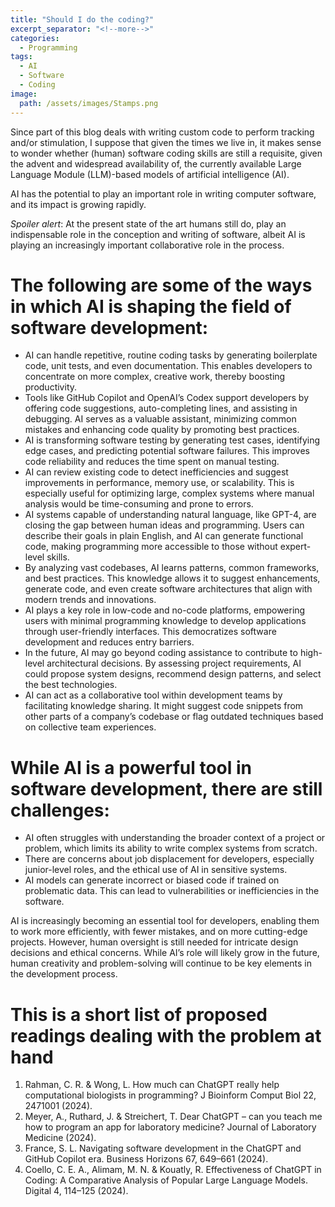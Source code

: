 ```yaml
---
title: "Should I do the coding?"
excerpt_separator: "<!--more-->"
categories:
  - Programming
tags:
  - AI
  - Software
  - Coding
image: 
  path: /assets/images/Stamps.png
---
```


Since part of this blog deals with writing custom code to perform
tracking and/or stimulation, I suppose that given the times we live
in, it makes sense to wonder whether (human) software coding skills
are still a requisite, given the advent and widespread availability
of, the currently available Large Language Module (LLM)-based models
of artificial intelligence (AI).

<!--more-->

AI has the potential to play an important role in writing computer
software, and its impact is growing rapidly.  
  
*Spoiler alert*: At the present state of the art humans still do, play
an indispensable role in the conception and writing of software,
albeit AI is playing an increasingly important collaborative role in
the process.  


# The following are some of the ways in which AI is shaping the field of software development:

-   AI can handle repetitive, routine coding tasks by generating
    boilerplate code, unit tests, and even documentation. This enables
    developers to concentrate on more complex, creative work, thereby
    boosting productivity.
-   Tools like GitHub Copilot and OpenAI’s Codex support developers by
    offering code suggestions, auto-completing lines, and assisting in
    debugging. AI serves as a valuable assistant, minimizing common
    mistakes and enhancing code quality by promoting best practices.
-   AI is transforming software testing by generating test cases,
    identifying edge cases, and predicting potential software
    failures. This improves code reliability and reduces the time spent
    on manual testing.
-   AI can review existing code to detect inefficiencies and suggest
    improvements in performance, memory use, or scalability. This is
    especially useful for optimizing large, complex systems where manual
    analysis would be time-consuming and prone to errors.
-   AI systems capable of understanding natural language, like GPT-4,
    are closing the gap between human ideas and programming. Users can
    describe their goals in plain English, and AI can generate
    functional code, making programming more accessible to those without
    expert-level skills.
-   By analyzing vast codebases, AI learns patterns, common frameworks,
    and best practices. This knowledge allows it to suggest
    enhancements, generate code, and even create software architectures
    that align with modern trends and innovations.
-   AI plays a key role in low-code and no-code platforms, empowering
    users with minimal programming knowledge to develop applications
    through user-friendly interfaces. This democratizes software
    development and reduces entry barriers.
-   In the future, AI may go beyond coding assistance to contribute to
    high-level architectural decisions. By assessing project
    requirements, AI could propose system designs, recommend design
    patterns, and select the best technologies.
-   AI can act as a collaborative tool within development teams by
    facilitating knowledge sharing. It might suggest code snippets from
    other parts of a company’s codebase or flag outdated techniques
    based on collective team experiences.


# While AI is a powerful tool in software development, there are still challenges:

-   AI often struggles with understanding the broader context of a
    project or problem, which limits its ability to write complex
    systems from scratch.
-   There are concerns about job displacement for developers, especially
    junior-level roles, and the ethical use of AI in sensitive systems.
-   AI models can generate incorrect or biased code if trained on
    problematic data. This can lead to vulnerabilities or inefficiencies
    in the software.

  
AI is increasingly becoming an essential tool for developers, enabling
them to work more efficiently, with fewer mistakes, and on more
cutting-edge projects. However, human oversight is still needed for
intricate design decisions and ethical concerns. While AI’s role will
likely grow in the future, human creativity and problem-solving will
continue to be key elements in the development process.  


# This is a short list of proposed readings dealing with the problem at hand

1.  Rahman, C. R. & Wong, L. How much can ChatGPT really help
    computational biologists in programming? J Bioinform Comput Biol
    22, 2471001 (2024).
2.  Meyer, A., Ruthard, J. & Streichert, T. Dear ChatGPT – can you
    teach me how to program an app for laboratory medicine? Journal of
    Laboratory Medicine (2024).
3.  France, S. L. Navigating software development in the ChatGPT and
    GitHub Copilot era. Business Horizons 67, 649–661 (2024).
4.  Coello, C. E. A., Alimam, M. N. & Kouatly, R. Effectiveness of
    ChatGPT in Coding: A Comparative Analysis of Popular Large Language
    Models. Digital 4, 114–125 (2024).

